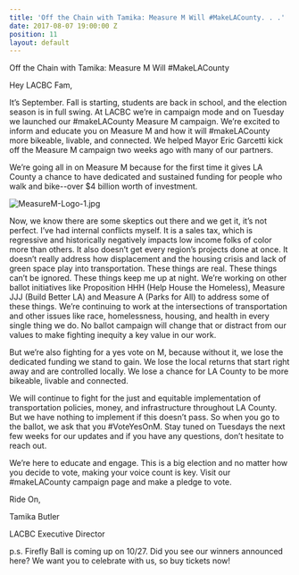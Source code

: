 ```yaml
---
title: 'Off the Chain with Tamika: Measure M Will #MakeLACounty. . .'
date: 2017-08-07 19:00:00 Z
position: 11
layout: default
---
```


Off the Chain with Tamika: Measure M Will #MakeLACounty

Hey LACBC Fam,

It’s September. Fall is starting, students are back in school, and the election season is in full swing. At LACBC we’re in campaign mode and on Tuesday we launched our #makeLACounty Measure M campaign. We’re excited to inform and educate you on Measure M and how it will #makeLACounty more bikeable, livable, and connected. We helped Mayor Eric Garcetti kick off the Measure M campaign two weeks ago with many of our partners.

We’re going all in on Measure M because for the first time it gives LA County a chance to have dedicated and sustained funding for people who walk and bike--over $4 billion worth of investment.

![MeasureM-Logo-1.jpg](/uploads/MeasureM-Logo-1.jpg)

Now, we know there are some skeptics out there and we get it, it’s not perfect. I’ve had internal conflicts myself. It is a sales tax, which is regressive and historically negatively impacts low income folks of color more than others. It also doesn’t get every region’s projects done at once. It doesn’t really address how displacement and the housing crisis and lack of green space play into transportation. These things are real. These things can’t be ignored. These things keep me up at night. We’re working on other ballot initiatives like Proposition HHH (Help House the Homeless), Measure JJJ (Build Better LA) and Measure A (Parks for All) to address some of these things. We’re continuing to work at the intersections of transportation and other issues like race, homelessness, housing, and health in every single thing we do. No ballot campaign will change that or distract from our values to make fighting inequity a key value in our work.

But we’re also fighting for a yes vote on M, because without it, we lose the dedicated funding we stand to gain. We lose the local returns that start right away and are controlled locally. We lose a chance for LA County to be more bikeable, livable and connected.

We will continue to fight for the just and equitable implementation of transportation policies, money, and infrastructure throughout LA County. But we have nothing to implement if this doesn’t pass. So when you go to the ballot, we ask that you #VoteYesOnM. Stay tuned on Tuesdays the next few weeks for our updates and if you have any questions, don’t hesitate to reach out.

We’re here to educate and engage. This is a big election and no matter how you decide to vote, making your voice count is key.  Visit our #makeLACounty campaign page and make a pledge to vote.

Ride On,

Tamika Butler

LACBC Executive Director

p.s. Firefly Ball is coming up on 10/27.  Did you see our winners announced here?  We want you to celebrate with us, so buy tickets now!
